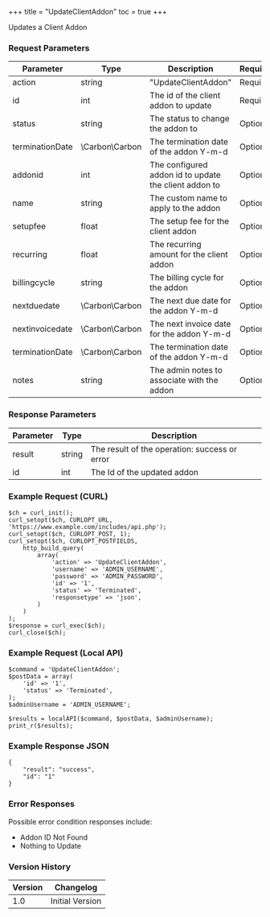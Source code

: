 +++
title = "UpdateClientAddon"
toc = true
+++

Updates a Client Addon

### Request Parameters

| Parameter | Type | Description | Required |
| --------- | ---- | ----------- | -------- |
| action | string | "UpdateClientAddon" | Required |
| id | int | The id of the client addon to update | Required |
| status | string | The status to change the addon to | Optional |
| terminationDate | \Carbon\Carbon | The termination date of the addon Y-m-d | Optional |
| addonid | int | The configured addon id to update the client addon to | Optional |
| name | string | The custom name to apply to the addon | Optional |
| setupfee | float | The setup fee for the client addon | Optional |
| recurring | float | The recurring amount for the client addon | Optional |
| billingcycle | string | The billing cycle for the addon | Optional |
| nextduedate | \Carbon\Carbon | The next due date for the addon Y-m-d | Optional |
| nextinvoicedate | \Carbon\Carbon | The next invoice date for the addon Y-m-d | Optional |
| terminationDate | \Carbon\Carbon | The termination date of the addon Y-m-d | Optional |
| notes | string | The admin notes to associate with the addon | Optional |

### Response Parameters

| Parameter | Type | Description |
| --------- | ---- | ----------- |
| result | string | The result of the operation: success or error |
| id | int | The Id of the updated addon |


### Example Request (CURL)

```
$ch = curl_init();
curl_setopt($ch, CURLOPT_URL, 'https://www.example.com/includes/api.php');
curl_setopt($ch, CURLOPT_POST, 1);
curl_setopt($ch, CURLOPT_POSTFIELDS,
    http_build_query(
        array(
            'action' => 'UpdateClientAddon',
            'username' => 'ADMIN_USERNAME',
            'password' => 'ADMIN_PASSWORD',
            'id' => '1',
            'status' => 'Terminated',
            'responsetype' => 'json',
        )
    )
);
$response = curl_exec($ch);
curl_close($ch);
```


### Example Request (Local API)

```
$command = 'UpdateClientAddon';
$postData = array(
    'id' => '1',
    'status' => 'Terminated',
);
$adminUsername = 'ADMIN_USERNAME';

$results = localAPI($command, $postData, $adminUsername);
print_r($results);
```


### Example Response JSON

```
{
    "result": "success",
    "id": "1"
}
```


### Error Responses

Possible error condition responses include:

* Addon ID Not Found
* Nothing to Update


### Version History

| Version | Changelog |
| ------- | --------- |
| 1.0 | Initial Version |
